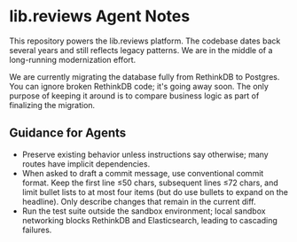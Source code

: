 # lib.reviews Agent Notes

This repository powers the lib.reviews platform. The codebase dates back several years and still reflects legacy patterns. We are in the middle of a long-running modernization effort.

We are currently migrating the database fully from RethinkDB to Postgres. You can ignore broken RethinkDB code; it's going away soon. The only purpose of keeping it around is to compare business logic as part of finalizing the migration.

## Guidance for Agents
- Preserve existing behavior unless instructions say otherwise; many routes have implicit dependencies.
- When asked to draft a commit message, use conventional commit format. Keep the first line ≤50 chars, subsequent lines ≤72 chars, and limit bullet lists to at most four items (but do use bullets to expand on the headline). Only describe changes that remain in the current diff.
- Run the test suite outside the sandbox environment; local sandbox networking blocks RethinkDB and Elasticsearch, leading to cascading failures.
